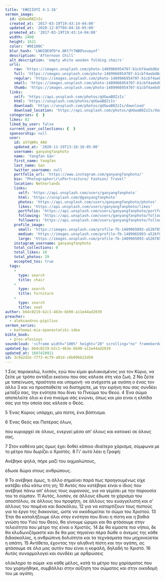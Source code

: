 ```yaml
---
title: 'ΕΦΕΣΙΟΥΣ 4:1-16'
sermon_image:
  id: qUGwaB8ZzIs
  created_at: '2017-03-19T19:43:14-04:00'
  updated_at: '2020-12-07T04:04:16-05:00'
  promoted_at: '2017-03-19T19:43:14-04:00'
  width: 2400
  height: 1621
  color: '#0E100C'
  blur_hash: 'LNH2QE9FD*e.0Kt7t7WBD%xuayof'
  description: 'Afternoon Chill'
  alt_description: 'empty white wooden folding chairs'
  urls:
    raw: 'https://images.unsplash.com/photo-1489966954707-b1cbf4aebd8a?ixid=MXwxNjM3NDl8MHwxfHNlYXJjaHwyOXx8fGVufDB8fHw&ixlib=rb-1.2.1'
    full: 'https://images.unsplash.com/photo-1489966954707-b1cbf4aebd8a?crop=entropy&cs=srgb&fm=jpg&ixid=MXwxNjM3NDl8MHwxfHNlYXJjaHwyOXx8fGVufDB8fHw&ixlib=rb-1.2.1&q=85'
    regular: 'https://images.unsplash.com/photo-1489966954707-b1cbf4aebd8a?crop=entropy&cs=tinysrgb&fit=max&fm=jpg&ixid=MXwxNjM3NDl8MHwxfHNlYXJjaHwyOXx8fGVufDB8fHw&ixlib=rb-1.2.1&q=80&w=1080'
    small: 'https://images.unsplash.com/photo-1489966954707-b1cbf4aebd8a?crop=entropy&cs=tinysrgb&fit=max&fm=jpg&ixid=MXwxNjM3NDl8MHwxfHNlYXJjaHwyOXx8fGVufDB8fHw&ixlib=rb-1.2.1&q=80&w=400'
    thumb: 'https://images.unsplash.com/photo-1489966954707-b1cbf4aebd8a?crop=entropy&cs=tinysrgb&fit=max&fm=jpg&ixid=MXwxNjM3NDl8MHwxfHNlYXJjaHwyOXx8fGVufDB8fHw&ixlib=rb-1.2.1&q=80&w=200'
  links:
    self: 'https://api.unsplash.com/photos/qUGwaB8ZzIs'
    html: 'https://unsplash.com/photos/qUGwaB8ZzIs'
    download: 'https://unsplash.com/photos/qUGwaB8ZzIs/download'
    download_location: 'https://api.unsplash.com/photos/qUGwaB8ZzIs/download'
  categories: {  }
  likes: 82
  liked_by_user: false
  current_user_collections: {  }
  sponsorship: null
  user:
    id: aSYqW9s_4AU
    updated_at: '2020-11-19T13:18:10-05:00'
    username: ganyangfanphoto
    name: 'Yangfan Gan'
    first_name: Yangfan
    last_name: Gan
    twitter_username: null
    portfolio_url: 'https://www.instagram.com/ganyangfanphoto/'
    bio: "Photographer\r\nPortraiture/ Fashion/ Travel"
    location: Netherlands
    links:
      self: 'https://api.unsplash.com/users/ganyangfanphoto'
      html: 'https://unsplash.com/@ganyangfanphoto'
      photos: 'https://api.unsplash.com/users/ganyangfanphoto/photos'
      likes: 'https://api.unsplash.com/users/ganyangfanphoto/likes'
      portfolio: 'https://api.unsplash.com/users/ganyangfanphoto/portfolio'
      following: 'https://api.unsplash.com/users/ganyangfanphoto/following'
      followers: 'https://api.unsplash.com/users/ganyangfanphoto/followers'
    profile_image:
      small: 'https://images.unsplash.com/profile-fb-1489965093-a526f852043e.jpg?ixlib=rb-1.2.1&q=80&fm=jpg&crop=faces&cs=tinysrgb&fit=crop&h=32&w=32'
      medium: 'https://images.unsplash.com/profile-fb-1489965093-a526f852043e.jpg?ixlib=rb-1.2.1&q=80&fm=jpg&crop=faces&cs=tinysrgb&fit=crop&h=64&w=64'
      large: 'https://images.unsplash.com/profile-fb-1489965093-a526f852043e.jpg?ixlib=rb-1.2.1&q=80&fm=jpg&crop=faces&cs=tinysrgb&fit=crop&h=128&w=128'
    instagram_username: ganyangfanphoto
    total_collections: 0
    total_likes: 10
    total_photos: 29
    accepted_tos: true
  tags:
    -
      type: search
      title: chair
    -
      type: search
      title: furniture
    -
      type: search
      title: seat
author: b64c0219-b2c1-463e-bb90-a11e44ad2039
preacher:
  - aleksandros-pipilios
sermon_series:
  - kathomai-mia-epanastatiki-idea
bible_book:
  - pros-efesioys
soundcloud: '<iframe width="100%" height="20" scrolling="no" frameborder="no" allow="autoplay" src="https://w.soundcloud.com/player/?url=https%3A//api.soundcloud.com/tracks/704505373%3Fsecret_token%3Ds-cdJac&color=%23ff5500&inverse=false&auto_play=false&show_user=true"></iframe>'
updated_by: b64c0219-b2c1-463e-bb90-a11e44ad2039
updated_at: 1607428911
id: 3c9a2d2e-77f3-4c79-a01d-c6b096b22d50
---
```

1 Σας παρακαλώ, λοιπόν, εγώ που είμαι φυλακισμένος για τον Κύριο, να ζείτε με τρόπο αντάξιο εκείνου που σας κάλεσε στη νέα ζωή. 2 Να ζείτε με ταπείνωση, πραότητα και υπομονή· να ανέχεστε με αγάπη ο ένας τον άλλο 3 και να προσπαθείτε να διατηρείτε, με την ειρήνη που σας συνδέει μεταξύ σας, την ενότητα που δίνει το Πνεύμα του Θεού. 4 Ένα σώμα αποτελείτε όλοι κι ένα πνεύμα σάς ενώνει, όπως και μία είναι η ελπίδα σας για την οποία σας κάλεσε ο Θεός.

5 Ένας Κύριος υπάρχει, μία πίστη, ένα βάπτισμα.

6 Ένας Θεός και Πατέρας όλων,

που κυριαρχεί σε όλους, ενεργεί μέσα απ’ όλους και κατοικεί σε όλους σας.

7 Στον καθένα μας όμως έχει δοθεί κάποιο ιδιαίτερο χάρισμα, σύμφωνα με το μέτρο που δωρίζει ο Χριστός. 8 Γι’ αυτό λέει η Γραφή:

Ανέβηκε ψηλά, πήρε μαζί του αιχμαλώτους,

έδωσε δώρα στους ανθρώπους.

9 Το ανέβηκε όμως, τι άλλο σημαίνει παρά πως προηγουμένως είχε κατέβει εδώ κάτω στη γη; 10 Αυτός που κατέβηκε είναι ο ίδιος που ανέβηκε πάνω απ’ όλους τους ουρανούς, για να γεμίσει με την παρουσία του το σύμπαν. 11 Αυτός, λοιπόν, σε άλλους έδωσε το χάρισμα του αποστόλου, σε άλλους του προφήτη, σε άλλους του ευαγγελιστή και σ’ άλλους του ποιμένα και δασκάλου, 12 για να καταρτίζουν τους πιστούς για το έργο της διακονίας, ώστε να οικοδομείται το σώμα του Χριστού. 13 Έτσι θα καταλήξουμε όλοι στην ενότητα που δίνει η πίστη και η βαθιά γνώση του Υιού του Θεού, θα γίνουμε ώριμοι και θα φτάσουμε στην τελειότητα που μέτρο της είναι ο Χριστός. 14 Δε θα είμαστε πια νήπια, δε θα κλυδωνιζόμαστε και δε θα μας πηγαίνει πέρα δώθε ο άνεμος της κάθε διδασκαλίας, η ανθρώπινη δολιότητα και τα τεχνάσματα που μηχανεύεται η απάτη. 15 Αντίθετα, έχοντας την αληθινή πίστη και την αγάπη, ας φτάσουμε σε όλα μας αυτόν που είναι η κεφαλή, δηλαδή το Χριστό. 16 Αυτός συναρμολογεί και συνδέει με αρθρώσεις

ολόκληρο το σώμα· και κάθε μέλος, κατά το μέτρο του χαρίσματος που του χορηγήθηκε, συμβάλλει στην αύξηση του σώματος και στην οικοδομή του με αγάπη.